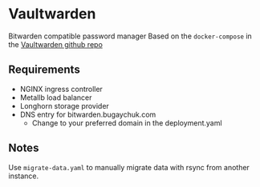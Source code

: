 # Vaultwarden

Bitwarden compatible password manager
Based on the `docker-compose` in the [Vaultwarden github repo](https://github.com/dani-garcia/vaultwarden)

## Requirements

* NGINX ingress controller
* Metallb load balancer
* Longhorn storage provider
* DNS entry for bitwarden.bugaychuk.com
  * Change to your preferred domain in the deployment.yaml

## Notes

Use `migrate-data.yaml` to manually migrate data with rsync from another instance.
